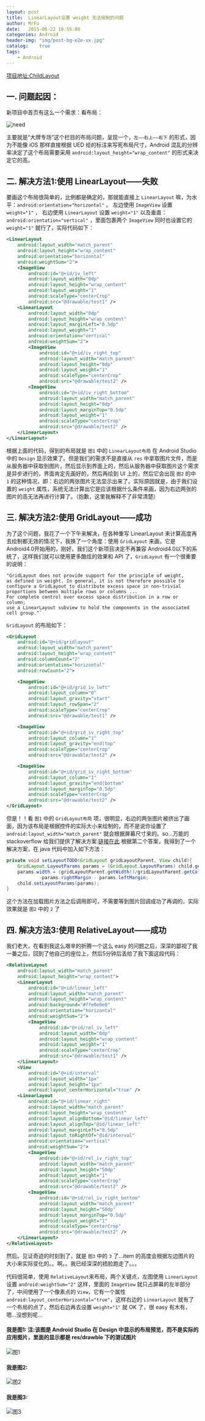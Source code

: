 ```yaml
---
layout: post
title:  LinearLayout设置 weight 无法绘制的问题
author: MrFu
date:   2015-06-22 18:55:00
categories: Android
header-img: "img/post-bg-e2e-ux.jpg"
catalog:    true
tags:
    - Android
---
```


[项目地址:ChildLayout](https://github.com/MrFuFuFu/ChildLayout)

## 一. 问题起因：
新项目中首页有这么一个需求：看布局：

![need](https://raw.githubusercontent.com/MrFuFuFu/ChildLayout/master/Images/need.jpeg)

主要就是“大牌专场”这个栏目的布局问题，呈现一个，`左——右上——右下` 的形式，因为不能像 iOS 那样直接根据 UED 给的标注来写死布局尺寸，Android 混乱的分辨率决定了这个布局需要采用 `android:layout_height="wrap_content"` 的形式来决定它的高。

## 二. 解决方法1:使用 LinearLayout——失败

要画这个布局很简单的，比例都是确定的，那就能直接上 `LinearLayout` 嘛，为水平：`android:orientation="horizontal"` 。 左边使用 `ImageView` 设置 `weight="1"` ， 右边使用 `LinearLayout` 设置 `weight="1"` 以及垂直：`android:orientation="vertical"` ，里面包裹两个 `ImageView` 同时也设置它的 `weight="1"` 就行了，实际代码如下：

```xml
<LinearLayout
    android:layout_width="match_parent"
    android:layout_height="wrap_content"
    android:orientation="horizontal"
    android:weightSum="2">
    <ImageView
        android:id="@+id/iv_left"
        android:layout_width="0dp"
        android:layout_height="wrap_content"
        android:layout_weight="1"
        android:scaleType="centerCrop"
        android:src="@drawable/test1" />
    <LinearLayout
        android:layout_width="0dp"
        android:layout_height="wrap_content"
        android:layout_marginLeft="0.5dp"
        android:layout_weight="1"
        android:orientation="vertical"
        android:weightSum="2">
        <ImageView
            android:id="@+id/iv_right_top"
            android:layout_width="match_parent"
            android:layout_height="0dp"
            android:layout_weight="1"
            android:scaleType="centerCrop"
            android:src="@drawable/test2" />
        <ImageView
            android:id="@+id/iv_right_bottom"
            android:layout_width="match_parent"
            android:layout_height="0dp"
            android:layout_marginTop="0.5dp"
            android:layout_weight="1"
            android:scaleType="centerCrop"
            android:src="@drawable/test2" />
    </LinearLayout>
</LinearLayout>
```

根据上面的代码，得到的布局就是 `图1` 中的 `LinearLayout布局` 在 Android Studio 中的 `Design` 显示效果了。但是我们的需求不是直接从 `res` 中拿取图片文件，而是从服务器中获取到图片，然后显示到界面上的，然后从服务器中获取图片这个需求是异步进行的，界面肯定先画好的，然后再绘到 UI 上的，然后它会出现 `图2` 的中 `1` 的这种情况，即：右边的两张图片无法显示出来了。实际原因就是，由于我们设置的 `weight` 属性，系统无法计算出它是应该根据什么条件来画，因为右边两张的图片的高无法再进行计算了。（抱歉，这里我解释不了非常清楚）

## 三. 解决方法2:使用 GridLayout——成功
为了这个问题，我花了一个下午来解决，在各种重写 LinearLayout 来计算高度再去绘制都无效的情况下，我换了一个角度：使用 `GridLayout` 来画，它是 Android4.0开始用的，刚好，我们这个新项目决定不再兼容 Android4.0以下的系统了，这样我们就可以使用更多酷炫的效果和 API 了，`GridLayout` 有一个很重要的说明：

    "GridLayout does not provide support for the principle of weight, 
    as defined in weight. In general, it is not therefore possible to
    configure a GridLayout to distribute excess space in non-trivial 
    proportions between multiple rows or columns ... 
    For complete control over excess space distribution in a row or column; 
    use a LinearLayout subview to hold the components in the associated cell group."`

`GridLayout` 的布局如下：

```xml
<GridLayout
    android:id="@+id/gridlayout"
    android:layout_width="match_parent"
    android:layout_height="wrap_content"
    android:columnCount="2"
    android:orientation="horizontal"
    android:rowCount="2">

    <ImageView
        android:id="@+id/grid_iv_left"
        android:layout_column="0"
        android:layout_gravity="start"
        android:layout_rowSpan="2"
        android:scaleType="centerCrop"
        android:src="@drawable/test1" />

    <ImageView
        android:id="@+id/grid_iv_right_top"
        android:layout_column="1"
        android:layout_gravity="end|top"
        android:scaleType="centerCrop"
        android:src="@drawable/test2" />

    <ImageView
        android:id="@+id/grid_iv_right_bottom"
        android:layout_column="1"
        android:layout_gravity="end|bottom"
        android:layout_marginTop="0.5dp"
        android:scaleType="centerCrop"
        android:src="@drawable/test2" />
</GridLayout>
```

但是！！看 `图1` 中的 `GridLayout布局` 项，很明显，右边的两张图片被挤出了画面，因为该布局是根据控件的实际大小来绘制的，而不是说你设置了 `android:layout_width="match_parent"` 就会根据屏幕尺寸来的。so...万能的 stackoverflow 给我们提供了解决方案:[链接在此](http://stackoverflow.com/questions/10016343/gridlayout-not-gridview-how-to-stretch-all-children-evenly) 根据第二个答案，我得到了一个解决方案，在 java 代码中加入如下方法：

```java
private void setLayoutTODO(GridLayout gridLayoutParent, View child){
    GridLayout.LayoutParams params = (GridLayout.LayoutParams) child.getLayoutParams();
    params.width = (gridLayoutParent.getWidth()/gridLayoutParent.getColumnCount())
            -params.rightMargin - params.leftMargin;
    child.setLayoutParams(params);
}
```

这个方法在加载图片方法之后调用即可，不需要等到图片回调成功了再调的，实际效果就是 `图2` 中的 `2` 了

## 四. 解决方法3:使用 RelativeLayout——成功

我们老大，在看到我这么艰辛的折腾一个这么 easy 的问题之后，深深的鄙视了我一番之后，回到了他自己的座位上，然后5分钟后丢给了我下面这段代码：

```xml
<RelativeLayout
    android:layout_width="match_parent"
    android:layout_height="wrap_content">
    <LinearLayout
        android:id="@+id/linear_left"
        android:layout_width="match_parent"
        android:layout_height="wrap_content"
        android:background="#ffe0e0e0"
        android:orientation="horizontal"
        android:weightSum="2">
        <ImageView
            android:id="@+id/rel_iv_left"
            android:layout_width="0dp"
            android:layout_height="wrap_content"
            android:layout_weight="1"
            android:scaleType="centerCrop"
            android:src="@drawable/test1" />
    </LinearLayout>
    <View
        android:id="@+id/interval"
        android:layout_width="1px"
        android:layout_height="1px"
        android:layout_centerHorizontal="true" />
    <LinearLayout
        android:id="@+id/linear_right"
        android:layout_width="match_parent"
        android:layout_height="wrap_content"
        android:layout_alignBottom="@id/linear_left"
        android:layout_alignTop="@id/linear_left"
        android:layout_marginLeft="0.5dp"
        android:layout_toRightOf="@id/interval"
        android:orientation="vertical"
        android:weightSum="2">
        <ImageView
            android:id="@+id/rel_iv_right_top"
            android:layout_width="match_parent"
            android:layout_height="50dp"
            android:layout_weight="1"
            android:scaleType="centerCrop"
            android:src="@drawable/test2" />
        <ImageView
            android:id="@+id/rel_iv_right_bottom"
            android:layout_width="match_parent"
            android:layout_height="50dp"
            android:layout_marginTop="0.5dp"
            android:layout_weight="1"
            android:scaleType="centerCrop"
            android:src="@drawable/test2" />
    </LinearLayout>
</RelativeLayout>
```

然后。见证奇迹的时刻到了，就是 `图3` 中的 `3` 了...item 的高度会根据左边图片的大小来实际变化的。。啊。。我已经深深的捂脸跑走了。。。

代码很简单，使用 `RelativeLayout`来布局，两个关键点，左图使用 `LinearLayout` 设置 `android:weightSum="2"` 这样，里面的 `ImageView` 就只占屏幕的左半部分了，中间使用了一个像素点的 `View`，它有一个属性 `android:layout_centerHorizontal="true"`，这样右边的 `LinearLayout` 就有了一个布局的点了，然后右边再去设置 `weight="1"` 就 OK 了，很 easy 有木有，嗯...没想到呢...




#### 我是图1:  注:该图是 Android Studio 在 Design 中显示的布局预览，而不是实际的应用图片，里面的显示都是 res/drawble 下的测试图片

![图1](https://raw.githubusercontent.com/MrFuFuFu/ChildLayout/master/Images/design.jpeg) 

#### 我是图2:

![图2](https://raw.githubusercontent.com/MrFuFuFu/ChildLayout/master/Images/device-2015-06-22-173405.png) 

#### 我是图3:

![图3](https://raw.githubusercontent.com/MrFuFuFu/ChildLayout/master/Images/device-2015-06-22-173340.png)
